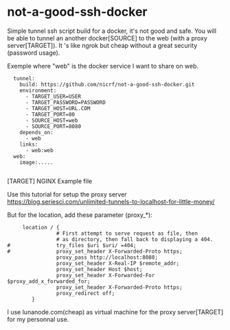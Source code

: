 # not-a-good-ssh-docker

Simple tunnel ssh script build for a docker, it's not good and safe. You will be able to tunnel an another docker[SOURCE] to the web (with a proxy server[TARGET]). It 's like ngrok but cheap without a great security (password usage).

Exemple where "web" is the docker service I want to share on web.

```dockercompose
  tunnel:
    build: https://github.com/nicrf/not-a-good-ssh-docker.git
    environment:
      - TARGET_USER=USER
      - TARGET_PASSWORD=PASSWORD
      - TARGET_HOST=URL.COM
      - TARGET_PORT=80
      - SOURCE_HOST=web
      - SOURCE_PORT=8080     
    depends_on: 
      - web
    links:
      - web:web
  web:
    image:.....
    
```

[TARGET] NGINX Example file

Use this tutorial for setup the proxy server https://blog.seriesci.com/unlimited-tunnels-to-localhost-for-little-money/

But for the location, add these parameter (proxy_*):
```
     location / {
                # First attempt to serve request as file, then
                # as directory, then fall back to displaying a 404.
#               try_files $uri $uri/ =404;
#               proxy_set_header X-Forwarded-Proto https;
                proxy_pass http://localhost:8080;
                proxy_set_header X-Real-IP $remote_addr;
                proxy_set_header Host $host;
                proxy_set_header X-Forwarded-For $proxy_add_x_forwarded_for;
                proxy_set_header X-Forwarded-Proto https;
                proxy_redirect off;
        }
```
I use lunanode.com(cheap) as virtual machine for the proxy server[TARGET] for my personnal use.
